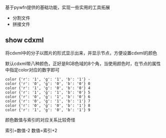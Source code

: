 基于pywfn提供的基础功能，实现一些实用的工具拓展

- 分割文件
- 拼接文件

## show cdxml
将cdxml中的分子以图片的形式显示出来，并显示节点，方便设置cdxml的颜色

默认cdxml带八种颜色，正好是RGB色域的8个角，当使用颜色时，在节点的属性中指定color对应的数字即可
```
color {'r': '1', 'g': '1', 'b': '1'} -
color {'r': '0', 'g': '0', 'b': '0'} 0
color {'r': '1', 'g': '0', 'b': '0'} 4
color {'r': '1', 'g': '1', 'b': '0'} 5
color {'r': '0', 'g': '1', 'b': '0'} 6
color {'r': '0', 'g': '1', 'b': '1'} 7
color {'r': '0', 'g': '0', 'b': '1'} 8
color {'r': '1', 'g': '0', 'b': '1'} 9
```
颜色数值与索引的对应关系比较奇怪

索引=数值-2
数值=索引+2